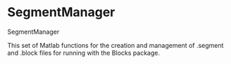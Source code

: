 SegmentManager
==============

SegmentManager

This set of Matlab functions for the creation and management of .segment and .block files for running with the Blocks package.